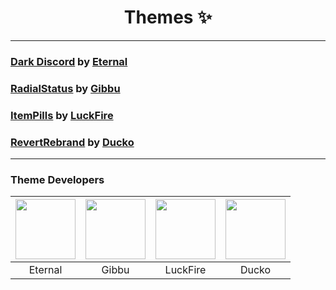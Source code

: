 <h1 align="center">Themes ✨</h1>

___


### [Dark Discord](https://github.com/discord-modifications/dark-discord) by [Eternal](https://github.com/localip)

### [RadialStatus](https://github.com/DiscordStyles/RadialStatus) by [Gibbu](https://github.com/Gibbu)

### [ItemPills](https://github.com/discord-extensions/item-pills/) by [LuckFire](https://github.com/LuckFire)

### [RevertRebrand](https://github.com/Goose-Nest/GT-RevertRebrand) by [Ducko](https://github.com/Canada)

___
### Theme Developers 

| <a href="https://github.com/Iocalip" target="_blank"> <img src="https://avatars.githubusercontent.com/u/98427312?v=4" alt="" width="96px" height="96px"> </a> | <a href="https://github.com/Gibbu" target="_blank"> <img src="https://avatars.githubusercontent.com/u/20338746?v=4" alt="" width="96px" height="96px"> </a> |  <a href="https://github.com/LuckFire" target="_blank"> <img src="https://avatars.githubusercontent.com/u/39076891?v=4" alt="" width="96px" height="96px"> </a> |  <a href="https://github.com/CanadaHonk" target="_blank"> <img src="https://avatars.githubusercontent.com/u/19228318?v=4" alt="" width="96px" height="96px"> </a>
|:-:|:-:|:-:|:-:|
| Eternal | Gibbu | LuckFire | Ducko |
